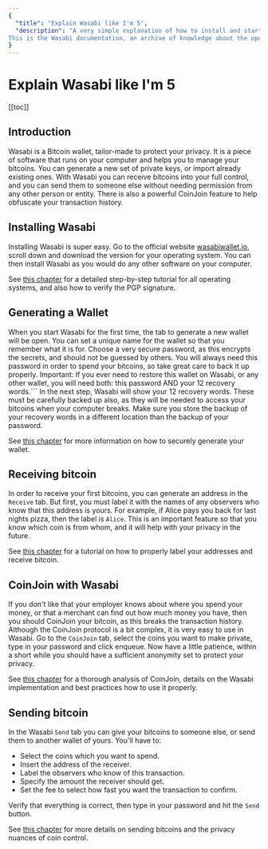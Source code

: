 ```yaml
---
{
  "title": "Explain Wasabi like I'm 5",
  "description": "A very simple explanation of how to install and start Wasabi, as well as receiving, sending, and coinjoining. 
This is the Wasabi documentation, an archive of knowledge about the open-source, non-custodial and privacy-focused Bitcoin wallet for desktop."
}
---
```


# Explain Wasabi like I'm 5

[[toc]]

## Introduction

Wasabi is a Bitcoin wallet, tailor-made to protect your privacy.
It is a piece of software that runs on your computer and helps you to manage your bitcoins.
You can generate a new set of private keys, or import already existing ones.
With Wasabi you can receive bitcoins into your full control, and you can send them to someone else without needing permission from any other person or entity.
There is also a powerful CoinJoin feature to help obfuscate your transaction history.

## Installing Wasabi

Installing Wasabi is super easy.
Go to the official website [wasabiwallet.io](https://wasabiwallet.io), scroll down and download the version for your operating system.
You can then install Wasabi as you would do any other software on your computer.

See [this chapter](/using-wasabi/InstallPackage.md) for a detailed step-by-step tutorial for all operating systems, and also how to verify the PGP signature.

## Generating a Wallet

When you start Wasabi for the first time, the tab to generate a new wallet will be open.
You can set a unique name for the wallet so that you remember what it is for.
Choose a very secure password, as this encrypts the secrets, and should not be guessed by others.
You will always need this password in order to spend your bitcoins, so take great care to back it up properly.
Important: If you ever need to restore this wallet on Wasabi, or any other wallet, you will need both: this password AND your 12 recovery words.```
In the next step, Wasabi will show your 12 recovery words.
These must be carefully backed up also, as they will be needed to access your bitcoins when your computer breaks.
Make sure you store the backup of your recovery words in a different location than the backup of your password.

See [this chapter](/using-wasabi/WalletGeneration.md) for more information on how to securely generate your wallet.

## Receiving bitcoin

In order to receive your first bitcoins, you can generate an address in the `Receive` tab.
But first, you must label it with the names of any observers who know that this address is yours.
For example, if Alice pays you back for last nights pizza, then the label is `Alice`.
This is an important feature so that you know which coin is from whom, and it will help with your privacy in the future.

See [this chapter](/using-wasabi/Receive.md) for a tutorial on how to properly label your addresses and receive bitcoin.

## CoinJoin with Wasabi

If you don't like that your employer knows about where you spend your money, or that a merchant can find out how much money you have, then you should CoinJoin your bitcoin, as this breaks the transaction history.
Although the CoinJoin protocol is a bit complex, it is very easy to use in Wasabi.
Go to the `CoinJoin` tab, select the coins you want to make private, type in your password and click enqueue.
Now have a little patience, within a short while you should have a sufficient anonymity set to protect your privacy.

See [this chapter](/using-wasabi/CoinJoin.md) for a thorough analysis of CoinJoin, details on the Wasabi implementation and best practices how to use it properly.

## Sending bitcoin

In the Wasabi `Send` tab you can give your bitcoins to someone else, or send them to another wallet of yours.
You'll have to:
* Select the coins which you want to spend.
* Insert the address of the receiver.
* Label the observers who know of this transaction.
* Specify the amount the receiver should get.
* Set the fee to select how fast you want the transaction to confirm.

Verify that everything is correct, then type in your password and hit the `Send` button.

See [this chapter](/using-wasabi/Send.md) for more details on sending bitcoins and the privacy nuances of coin control.
